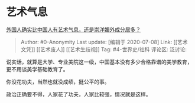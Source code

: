 # 艺术气息
[外国人确实比中国人有艺术气息，还是崇洋媚外成分居多？](https://www.zhihu.com/question/304808030/answer/1121595022)

> Author: #0-Anonymity
> Last update: [编辑于 2020-07-08]
> Link: [[艺术文凭]] [[艺术废人]] [[艺术生歧视]]
> Tag: #4-世界史/社科
> 评论区:
> 泛讨论:

说实话，就算是大学、专业美院这一级，中国基本没有多少合格靠谱的美学教育，更不用谈美学基础教育了。

你没花功夫，当然也就没成绩，挺公平的事。

政治正确要不得，人家花了功夫，人家比较强，情况就是这样。
